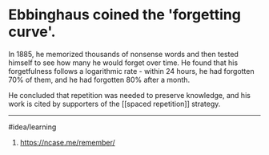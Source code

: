 # Ebbinghaus coined the 'forgetting curve'.
In 1885, he memorized thousands of nonsense words and then tested himself to see how many he would forget over time. He found that his forgetfulness follows a logarithmic rate - within 24 hours, he had forgotten 70% of them, and he had forgotten 80% after a month. 

He concluded that repetition was needed to preserve knowledge, and his work is cited by supporters of the [[spaced repetition]] strategy. 

---
#idea/learning 

1. https://ncase.me/remember/